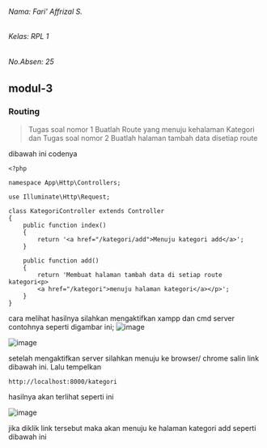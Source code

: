 ###### Nama: Fari' Affrizal S.
###### Kelas: RPL 1
###### No.Absen: 25
## modul-3
### Routing
>Tugas soal nomor 1 Buatlah Route yang menuju kehalaman Kategori dan
>Tugas soal nomor 2 Buatlah halaman tambah data disetiap route

dibawah ini codenya
```
<?php

namespace App\Http\Controllers;

use Illuminate\Http\Request;

class KategoriController extends Controller
{
    public function index()
    {
        return '<a href="/kategori/add">Menuju kategori add</a>';
    }

    public function add()
    {
        return 'Membuat halaman tambah data di setiap route kategori<p>
        <a href="/kategori">menuju halaman kategori</a></p>';
    }
}

```
cara melihat hasilnya silahkan mengaktifkan xampp dan cmd server contohnya seperti digambar ini;
![image](https://user-images.githubusercontent.com/109929687/182095743-8aa2f45b-32ec-4faa-858e-963ee0767f61.png)

![image](https://user-images.githubusercontent.com/109929687/182095439-ca7fa233-ba2c-4648-a7e8-f846da6c4a47.png)

setelah mengaktifkan server silahkan menuju ke browser/ chrome salin link dibawah ini. Lalu tempelkan
```
http://localhost:8000/kategori
```
hasilnya akan terlihat seperti ini

![image](https://user-images.githubusercontent.com/109929687/182098433-f06fafe1-0b9d-4524-8fa5-f50140e38458.png)

jika diklik link tersebut maka akan menuju ke halaman kategori add seperti dibawah ini

